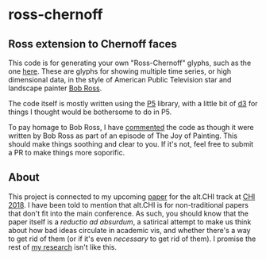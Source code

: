 # ross-chernoff

## Ross extension to Chernoff faces

This code is for generating your own "Ross-Chernoff" glyphs, such as the one [here](https://mcorrell.github.io/ross-chernoff/). These are glyphs for showing multiple time series, or high dimensional data, in the style of American Public Television star and landscape painter [Bob Ross](https://en.wikipedia.org/wiki/Bob_Ross).

The code itself is mostly written using the [P5](https://p5js.org/) library, with a little bit of [d3](https://d3js.org/) for things I thought would be bothersome to do in P5.

To pay homage to Bob Ross, I have [commented](https://github.com/mcorrell/ross-chernoff/blob/master/src/sketch.js) the code as though it were written by Bob Ross as part of an episode of The Joy of Painting. This should make things soothing and clear to you. If it's not, feel free to submit a PR to make things more soporific.

## About

This project is connected to my upcoming [paper](altCHI-preprint.pdf) for the alt.CHI track at [CHI 2018](https://chi2018.acm.org/). I have been told to mention that alt.CHI is for non-traditional papers that don't fit into the main conference. As such, you should know that the paper itself is a _reductio ad absurdum_, a satirical attempt to make us think about how bad ideas circulate in academic vis, and whether there's a way to get rid of them (or if it's even _necessary_ to get rid of them). I promise the rest of [my research](http://correll.io) isn't like this.
